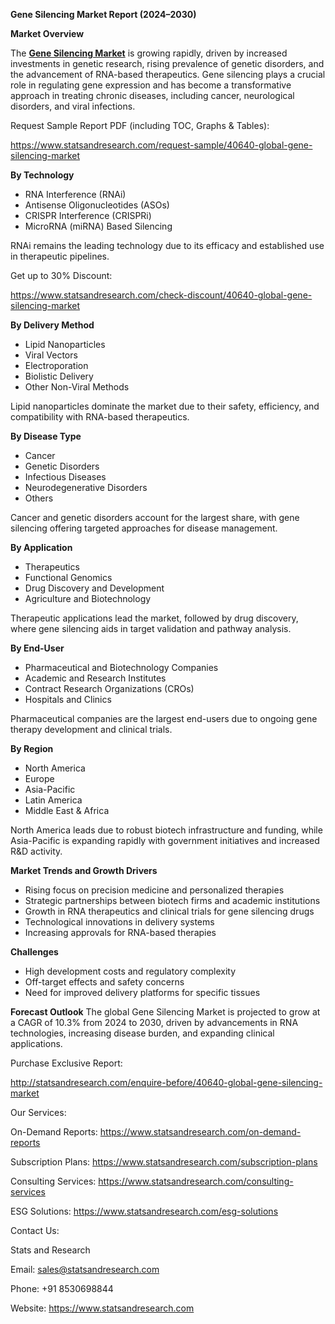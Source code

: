 ﻿**Gene Silencing Market Report (2024–2030)**


**Market Overview**


The [**Gene Silencing Market**](https://www.statsandresearch.com/report/40640-global-gene-silencing-market) is growing rapidly, driven by increased investments in genetic research, rising prevalence of genetic disorders, and the advancement of RNA-based therapeutics. Gene silencing plays a crucial role in regulating gene expression and has become a transformative approach in treating chronic diseases, including cancer, neurological disorders, and viral infections.

Request Sample Report PDF (including TOC, Graphs & Tables):

<https://www.statsandresearch.com/request-sample/40640-global-gene-silencing-market>

**By Technology**

- RNA Interference (RNAi)
- Antisense Oligonucleotides (ASOs)
- CRISPR Interference (CRISPRi)
- MicroRNA (miRNA) Based Silencing

RNAi remains the leading technology due to its efficacy and established use in therapeutic pipelines.

Get up to 30% Discount:

<https://www.statsandresearch.com/check-discount/40640-global-gene-silencing-market>

**By Delivery Method**

- Lipid Nanoparticles
- Viral Vectors
- Electroporation
- Biolistic Delivery
- Other Non-Viral Methods

Lipid nanoparticles dominate the market due to their safety, efficiency, and compatibility with RNA-based therapeutics.

**By Disease Type**

- Cancer
- Genetic Disorders
- Infectious Diseases
- Neurodegenerative Disorders
- Others

Cancer and genetic disorders account for the largest share, with gene silencing offering targeted approaches for disease management.

**By Application**

- Therapeutics
- Functional Genomics
- Drug Discovery and Development
- Agriculture and Biotechnology

Therapeutic applications lead the market, followed by drug discovery, where gene silencing aids in target validation and pathway analysis.

**By End-User**

- Pharmaceutical and Biotechnology Companies
- Academic and Research Institutes
- Contract Research Organizations (CROs)
- Hospitals and Clinics

Pharmaceutical companies are the largest end-users due to ongoing gene therapy development and clinical trials.

**By Region**

- North America
- Europe
- Asia-Pacific
- Latin America
- Middle East & Africa

North America leads due to robust biotech infrastructure and funding, while Asia-Pacific is expanding rapidly with government initiatives and increased R&D activity.

**Market Trends and Growth Drivers**

- Rising focus on precision medicine and personalized therapies
- Strategic partnerships between biotech firms and academic institutions
- Growth in RNA therapeutics and clinical trials for gene silencing drugs
- Technological innovations in delivery systems
- Increasing approvals for RNA-based therapies

**Challenges**

- High development costs and regulatory complexity
- Off-target effects and safety concerns
- Need for improved delivery platforms for specific tissues

**Forecast Outlook**
The global Gene Silencing Market is projected to grow at a CAGR of 10.3% from 2024 to 2030, driven by advancements in RNA technologies, increasing disease burden, and expanding clinical applications.

Purchase Exclusive Report:

<http://statsandresearch.com/enquire-before/40640-global-gene-silencing-market>



Our Services:

On-Demand Reports: <https://www.statsandresearch.com/on-demand-reports>

Subscription Plans: <https://www.statsandresearch.com/subscription-plans>

Consulting Services: <https://www.statsandresearch.com/consulting-services>

ESG Solutions: <https://www.statsandresearch.com/esg-solutions>

Contact Us:

Stats and Research

Email: <sales@statsandresearch.com>

Phone: +91 8530698844

Website: <https://www.statsandresearch.com>



